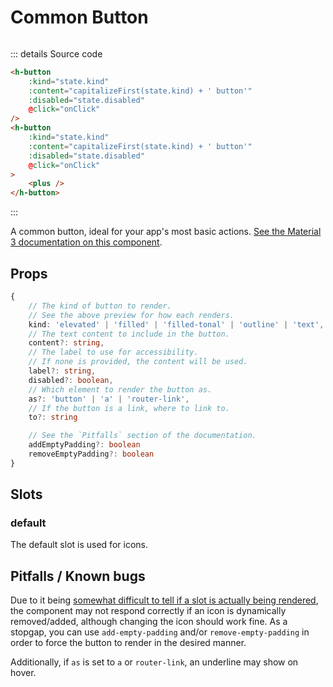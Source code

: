 # Common Button

<script setup>
import { HButton } from '../../src/'
import Preview from '../Preview.vue'
import Plus from '~icons/mdi/plus'
import AddUser from '~icons/mdi/account-multiple-plus'

const previewOptions = {
    disabled: {
        kind: 'bool',
        default: false,
        label: 'Disabled'
    },
    kind: {
        kind: 'select',
        default: 'filled',
        label: 'Kind',
        options: [
            {
                value: 'filled',
                label: 'Filled'
            },
            {
                value: 'filled-tonal',
                label: 'Filled tonal'
            },
            {
                value: 'elevated',
                label: 'Elevated'
            },
            {
                value: 'outline',
                label: 'Outline'
            },
            {
                value: 'text',
                label: 'Text'
            }
        ]
    }
}
const onClick = () => alert('hey!')

const capitalizeFirst = s =>
    s.charAt(0).toUpperCase() + s.slice(1).replace('-', ' ')
</script>

<preview :options="previewOptions" v-slot="{ state }" style="margin-top: 1rem;">
    <div style="display: flex; flex-direction: row; gap: 1rem;">
        <h-button
            :kind="state.kind"
            :content="capitalizeFirst(state.kind) + ' button'"
            :disabled="state.disabled"
            @click="onClick"
        />
        <h-button
            :kind="state.kind"
            :content="capitalizeFirst(state.kind) + ' button'"
            :disabled="state.disabled"
            @click="onClick"
        >
            <plus />
        </h-button>
    </div>
</preview>

::: details Source code

```html
<h-button
    :kind="state.kind"
    :content="capitalizeFirst(state.kind) + ' button'"
    :disabled="state.disabled"
    @click="onClick"
/>
<h-button
    :kind="state.kind"
    :content="capitalizeFirst(state.kind) + ' button'"
    :disabled="state.disabled"
    @click="onClick"
>
    <plus />
</h-button>
```

:::

A common button, ideal for your app's most basic actions.
[See the Material 3 documentation on this component][m3-button].

## Props

```ts
{
    // The kind of button to render.
    // See the above preview for how each renders.
    kind: 'elevated' | 'filled' | 'filled-tonal' | 'outline' | 'text',
    // The text content to include in the button.
    content?: string,
    // The label to use for accessibility.
    // If none is provided, the content will be used.
    label?: string,
    disabled?: boolean,
    // Which element to render the button as.
    as?: 'button' | 'a' | 'router-link',
    // If the button is a link, where to link to.
    to?: string

    // See the `Pitfalls` section of the documentation.
    addEmptyPadding?: boolean
    removeEmptyPadding?: boolean
}
```

## Slots

### default

The default slot is used for icons.

## Pitfalls / Known bugs

Due to it being
[somewhat difficult to tell if a slot is actually being rendered][vuejs-4733],
the component may not respond correctly if an icon is dynamically removed/added,
although changing the icon should work fine. As a stopgap, you can use
`add-empty-padding` and/or `remove-empty-padding` in order to force the button
to render in the desired manner.

Additionally, if `as` is set to `a` or `router-link`, an underline may show
on hover.

[vuejs-4733]: https://github.com/vuejs/core/issues/4733
[m3-button]: https://m3.material.io/components/buttons/overview